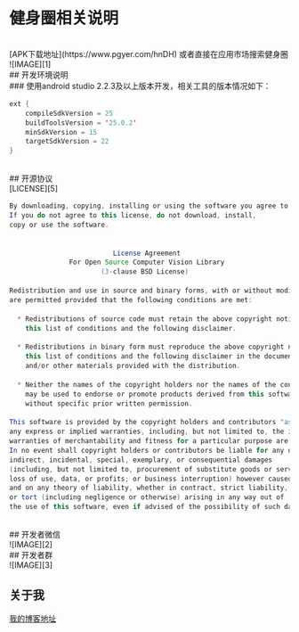 # 健身圈相关说明
<br>
 [APK下载地址](https://www.pgyer.com/hnDH) 或者直接在应用市场搜索健身圈
<br>
![IMAGE][1]

<br>
##  开发环境说明
<br/>
###  使用android studio 2.2.3及以上版本开发，相关工具的版本情况如下：

```Java
ext {
    compileSdkVersion = 25
    buildToolsVersion = '25.0.2'
    minSdkVersion = 15
    targetSdkVersion = 22
}
```
<br>
##  开源协议
<br>
[LICENSE][5]


```Java
By downloading, copying, installing or using the software you agree to this license.
If you do not agree to this license, do not download, install,
copy or use the software.


                          License Agreement
               For Open Source Computer Vision Library
                       (3-clause BSD License)

Redistribution and use in source and binary forms, with or without modification,
are permitted provided that the following conditions are met:

  * Redistributions of source code must retain the above copyright notice,
    this list of conditions and the following disclaimer.

  * Redistributions in binary form must reproduce the above copyright notice,
    this list of conditions and the following disclaimer in the documentation
    and/or other materials provided with the distribution.

  * Neither the names of the copyright holders nor the names of the contributors
    may be used to endorse or promote products derived from this software
    without specific prior written permission.

This software is provided by the copyright holders and contributors "as is" and
any express or implied warranties, including, but not limited to, the implied
warranties of merchantability and fitness for a particular purpose are disclaimed.
In no event shall copyright holders or contributors be liable for any direct,
indirect, incidental, special, exemplary, or consequential damages
(including, but not limited to, procurement of substitute goods or services;
loss of use, data, or profits; or business interruption) however caused
and on any theory of liability, whether in contract, strict liability,
or tort (including negligence or otherwise) arising in any way out of
the use of this software, even if advised of the possibility of such damage.
```
<br>
##  开发者微信
<br>
![IMAGE][2]
<br>
##  开发者群
<br>
![IMAGE][3]


## 关于我
[我的博客地址][4]

[1]: http://img.blog.csdn.net/20170502145422832?watermark/2/text/aHR0cDovL2Jsb2cuY3Nkbi5uZXQvZmFuZG9uZzEyMzg4/font/5a6L5L2T/fontsize/400/fill/I0JBQkFCMA==/dissolve/70/gravity/SouthEast
[2]: https://github.com/fandong12388/Jaython-Android/raw/master/images/wx.jpg
[3]: https://github.com/fandong12388/Jaython-Android/raw/master/images/qq.jpg
[4]: http://blog.csdn.net/fandong12388
[5]: https://github.com/fandong12388/Jaython-Android/raw/master/LICENSE
